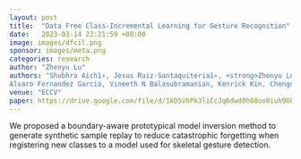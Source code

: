 ```yaml
---
layout: post
title:  "Data Free Class-Incremental Learning for Gesture Recognition"
date:   2023-03-14 22:21:59 +00:00
image: images/dfcil.png
sponsor: images/meta.png
categories: research
author: "Zhenyu Lu"
authors: "Shubhra Aich1∗, Jesus Ruiz-Santaquiteria1∗, <strong>Zhenyu Lu</strong>, Prachi Garg, K J Joseph,
Alvaro Fernandez Garcia, Vineeth N Balasubramanian, Kenrick Kin, Chengde Wan, Necati Cihan Camgoz, Shugao Ma, Fernando De la Torre"
venue: "ECCV"
paper: https://drive.google.com/file/d/1kD5VhPk3liCcJq6dwd0h88oo8iuh9GOm/view?usp=drive_link
---
```

We proposed a boundary-aware prototypical model inversion method to generate synthetic sample replay to
reduce catastrophic forgetting when registering new classes to a model used for skeletal gesture detection.